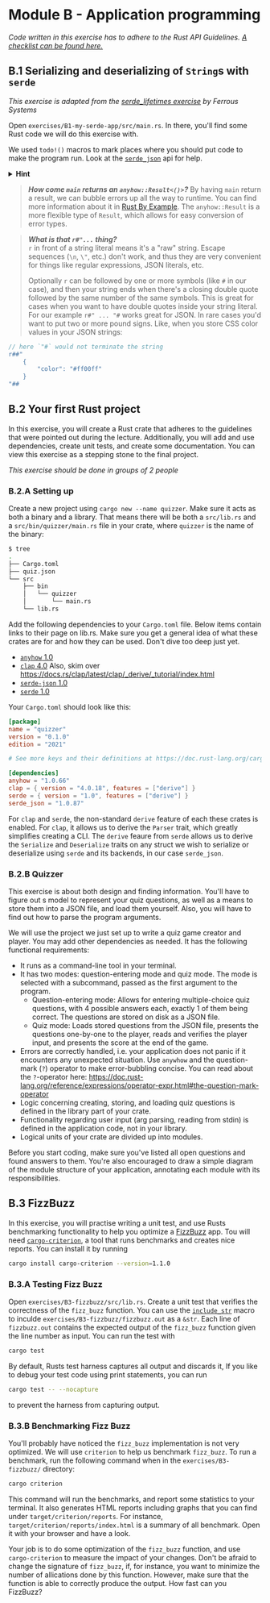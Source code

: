 # Module B - Application programming
*Code written in this exercise has to adhere to the Rust API Guidelines. [A checklist can be found here.](https://rust-lang.github.io/api-guidelines/checklist.html)*


## B.1 Serializing and deserializing of `String`s with `serde`
*This exercise is adapted from the [serde_lifetimes exercise](https://github.com/ferrous-systems/teaching-material/blob/main/assignments/serde-lifetimes.adoc) by Ferrous Systems*

Open `exercises/B1-my-serde-app/src/main.rs`. In there, you'll find some Rust code we will do this exercise with.

We used `todo!()` macros to mark places where you should put code to make the program run. Look at the [`serde_json`](https://docs.rs/serde_json/latest/serde_json/#functions) api for help.

<details>
    <summary><b>Hint</b></summary>
Serde comes with two traits: `Serializable` and `Deserializable`. These traits can be `derive` d for your `struct` or `enum` types. Other `serde-*` crates use these traits to convert our data type from and to corresponding representation (`serde-json` to JSON, `serde-yaml` to YAML, etc.).
</details>

> ***How come `main` returns an `anyhow::Result<()>`?***
> By having `main` return a result, we can bubble errors up all the way to runtime. You can find more information about it in [Rust By Example](https://doc.rust-lang.org/rust-by-example/error/result.html#using-result-in-main). The `anyhow::Result` is a more flexible type of `Result`, which allows for easy conversion of error types.

> ***What is that `r#"...` thing?***  
> `r` in front of a string literal means it's a "raw" string. Escape sequences (`\n`, `\"`, etc.) don't work, and thus they are very convenient for things like regular expressions, JSON literals, etc.
>
> Optionally `r` can be followed by one or more symbols (like `#` in our case), and then your string ends when there's a closing double quote followed by the same number of the same symbols. This is great for cases when you want to have double quotes inside your string literal. For our example `r#" ... "#` works great for JSON. In rare cases you'd want to put two or more pound signs. Like, when you store CSS color values in your JSON strings:
```rust
// here `"#` would not terminate the string
r##"
    {
        "color": "#ff00ff"
    }
"##
```

## B.2 Your first Rust project

In this exercise, you will create a Rust crate that adheres to the guidelines that were pointed out during the lecture. Additionally, you will add and use dependencies, create unit tests, and create some documentation. You can view this exercise as a stepping stone to the final project.

*This exercise should be done in groups of 2 people*

### B.2.A Setting up
Create a new project using `cargo new --name quizzer`. Make sure it acts as both a binary and a library. That means there will be both a `src/lib.rs` and a `src/bin/quizzer/main.rs` file in your crate, where `quizzer` is the name of the binary:

```bash
$ tree
.
├── Cargo.toml
├── quiz.json
└── src
    ├── bin
    │   └── quizzer
    │       └── main.rs
    └── lib.rs

```

Add the following dependencies to your `Cargo.toml` file. Below items contain links to their page on lib.rs. Make sure you get a general idea of what these crates are for and how they can be used. Don't dive too deep just yet.
   -  [`anyhow` 1.0](https://lib.rs/crates/anyhow)
   -  [`clap` 4.0](https://lib.rs/crates/clap) Also, skim over <https://docs.rs/clap/latest/clap/_derive/_tutorial/index.html>
   -  [`serde-json` 1.0](https://lib.rs/crates/serde_json)
   -  [`serde` 1.0](https://lib.rs/crates/serde)

Your `Cargo.toml` should look like this:

```toml
[package]
name = "quizzer"
version = "0.1.0"
edition = "2021"

# See more keys and their definitions at https://doc.rust-lang.org/cargo/reference/manifest.html

[dependencies]
anyhow = "1.0.66"
clap = { version = "4.0.18", features = ["derive"] }
serde = { version = "1.0", features = ["derive"] }
serde_json = "1.0.87"
```

For `clap` and `serde`, the non-standard `derive` feature of each these crates is enabled. For `clap`, it allows us to derive the `Parser` trait, which greatly simplifies creating a CLI. The `derive` feaure from `serde` allows us to derive the `Serialize` and `Deserialize` traits on any struct we wish to serialize or deserialize using `serde` and its backends, in our case `serde_json`.

### B.2.B Quizzer
This exercise is about both design and finding information. You'll have to figure out s model to represent your quiz questions, as well as a means to store them into a JSON file, and load them yourself. Also, you will have to find out how to parse the program arguments.

We will use the project we just set up to write a quiz game creator and player. You may add other dependencies as needed. It has the following functional requirements:
 - It runs as a command-line tool in your terminal.
 - It has two modes: question-entering mode and quiz mode. The mode is selected with a subcommand, passed as the first argument to the program.
   - Question-entering mode: Allows for entering multiple-choice quiz questions, with 4 possible answers each, exactly 1 of them being correct. The questions are stored on disk as a JSON file.
   - Quiz mode: Loads stored questions from the JSON file, presents the questions one-by-one to the player, reads and verifies the player input, and presents the score at the end of the game.
 - Errors are correctly handled, i.e. your application does not panic if it encounters any unexpected situation. Use `anywhow` and the question-mark (`?`) operator to make error-bubbling concise. You can read about the `?`-operator here: <https://doc.rust-lang.org/reference/expressions/operator-expr.html#the-question-mark-operator>
 - Logic concerning creating, storing, and loading quiz questions is defined in the library part of your crate.
 - Functionality regarding user input (arg parsing, reading from stdin) is defined in the application code, not in your library.
 - Logical units of your crate are divided up into modules.

Before you start coding, make sure you've listed all open questions and found answers to them. You're also encouraged to draw a simple diagram of the module structure of your application, annotating each module with its responsibilities.

## B.3 FizzBuzz
In this exercise, you will practise writing a unit test, and use Rusts benchmarking functionality to help you optimize a [FizzBuzz](https://en.wikipedia.org/wiki/Fizz_buzz) app. Tou will need [`cargo-criterion`](https://bheisler.github.io/criterion.rs/book/cargo_criterion/cargo_criterion.html), a tool that runs benchmarks and creates nice reports. You can install it by running

```bash
cargo install cargo-criterion --version=1.1.0
```

### B.3.A Testing Fizz Buzz
Open `exercises/B3-fizzbuzz/src/lib.rs`. Create a unit test that verifies the correctness of the `fizz_buzz` function. You can use the [`include_str`](https://doc.rust-lang.org/std/macro.include_str.html) macro to inculde `exercises/B3-fizzbuzz/fizzbuzz.out` as a `&str`. Each line of `fizzbuzz.out` contains the expected output of the `fizz_buzz` function given the line number as input. You can run the test with

```bash
cargo test
```

By default, Rusts test harness captures all output and discards it, If you like to debug your test code using print statements, you can run

```bash
cargo test -- --nocapture
```

to prevent the harness from capturing output.


### B.3.B Benchmarking Fizz Buzz
You'll probably have noticed the `fizz_buzz` implementation is not very optimized. We will use `criterion` to help us benchmark `fizz_buzz`. To run a benchmark, run the following command when in the `exercises/B3-fizzbuzz/` directory:

```bash
cargo criterion
```

This command will run the benchmarks, and report some statistics to your terminal. It also generates HTML reports including graphs that you can find under `target/criterion/reports`. For instance, `target/criterion/reports/index.html` is a summary of all benchmark. Open it with your browser and have a look.

Your job is to do some optimization of the `fizz_buzz` function, and use `cargo-criterion` to measure the impact of your changes. Don't be afraid to change the signature of `fizz_buzz`, if, for instance, you want to minimize the number of allications done by this function. However, make sure that the function is able to correctly produce the output. How fast can you FizzBuzz?
